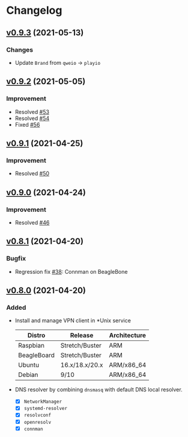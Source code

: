 # Changelog

## [v0.9.3](https://github.com/play-iot/iot-vpn/tree/vpnc/v0.9.3) (2021-05-13)

### Changes

- Update `Brand` from `qweio` -> `playio`

## [v0.9.2](https://github.com/play-iot/iot-vpn/tree/vpnc/v0.9.2) (2021-05-05)

### Improvement

- Resolved [#53](https://github.com/play-iot/iot-vpn/issues/53)
- Resolved [#54](https://github.com/play-iot/iot-vpn/issues/54)
- Fixed [#56](https://github.com/play-iot/iot-vpn/issues/56)

## [v0.9.1](https://github.com/play-iot/iot-vpn/tree/vpnc/v0.9.1) (2021-04-25)

### Improvement

- Resolved [#50](https://github.com/play-iot/iot-vpn/issues/50)

## [v0.9.0](https://github.com/play-iot/iot-vpn/tree/vpnc/v0.9.0) (2021-04-24)

### Improvement

- Resolved [#46](https://github.com/play-iot/iot-vpn/issues/46)

## [v0.8.1](https://github.com/play-iot/iot-vpn/tree/vpnc/v0.8.1) (2021-04-20)

### Bugfix

- Regression fix [#38](https://github.com/play-iot/iot-vpn/issues/38): Connman on BeagleBone

## [v0.8.0](https://github.com/play-iot/iot-vpn/tree/vpnc/v0.8.0) (2021-04-20)

### Added
- Install and manage VPN client in *Unix service

  | Distro      | Release        | Architecture |
  |-------------|----------------|--------------|
  | Raspbian    | Stretch/Buster | ARM          |
  | BeagleBoard | Stretch/Buster | ARM          |
  | Ubuntu      | 16.x/18.x/20.x | ARM/x86_64   |
  | Debian      | 9/10           | ARM/x86_64   |
  
- DNS resolver by combining `dnsmasq` with default DNS local resolver.
  - [x] `NetworkManager`
  - [x] `systemd-resolver`
  - [x] `resolvconf`
  - [x] `openresolv`
  - [x] `connman`
